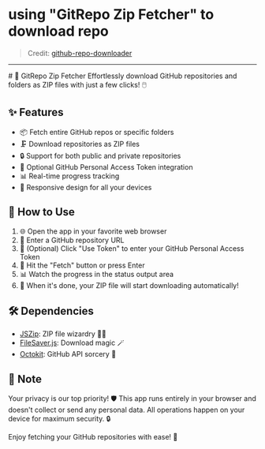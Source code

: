 # using "GitRepo Zip Fetcher" to download repo
> Credit: [github-repo-downloader](https://github.com/chinxcode/github-repo-downloader)
<hr>
# 🚀 GitRepo Zip Fetcher
Effortlessly download GitHub repositories and folders as ZIP files with just a few clicks! 🖱️

## ✨ Features

-   📦 Fetch entire GitHub repos or specific folders
-   🗜️ Download repositories as ZIP files
-   🔒 Support for both public and private repositories
-   🔑 Optional GitHub Personal Access Token integration
-   📊 Real-time progress tracking
-   📱 Responsive design for all your devices

## 🚀 How to Use

1. 🌐 Open the app in your favorite web browser
2. 📝 Enter a GitHub repository URL
3. 🔑 (Optional) Click "Use Token" to enter your GitHub Personal Access Token
4. 🚀 Hit the "Fetch" button or press Enter
5. 📊 Watch the progress in the status output area
6. 💾 When it's done, your ZIP file will start downloading automatically!

## 🛠️ Dependencies

-   [JSZip](https://stuk.github.io/jszip/): ZIP file wizardry 🧙‍♂️
-   [FileSaver.js](https://github.com/eligrey/FileSaver.js/): Download magic 🪄
-   [Octokit](https://github.com/octokit/octokit.js): GitHub API sorcery 🔮

## 📝 Note

Your privacy is our top priority! 🛡️ This app runs entirely in your browser and doesn't collect or send any personal data. All operations happen on your device for maximum security. 🔒

Enjoy fetching your GitHub repositories with ease! 🎉
